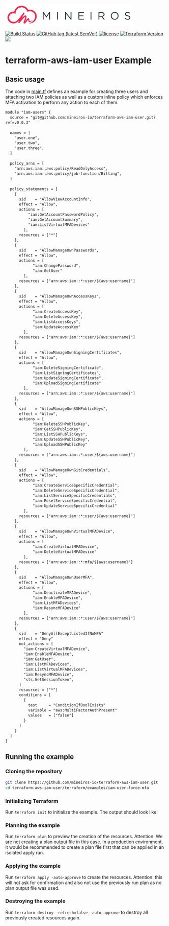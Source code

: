 [<img src="https://raw.githubusercontent.com/mineiros-io/brand/master/mineiros-primary-logo.svg" width="400"/>](https://www.mineiros.io/?ref=terraform-aws-iam-user)

[![Build Status](https://mineiros.semaphoreci.com/badges/terraform-aws-iam-user/branches/master.svg?style=shields&key=04f8b96b-178d-4ff2-b8c6-02228fc80789)](https://mineiros.semaphoreci.com/projects/terraform-aws-iam-user)
[![GitHub tag (latest SemVer)](https://img.shields.io/github/v/tag/mineiros-io/terraform-aws-iam-user.svg?label=latest&sort=semver)](https://github.com/mineiros-io/terraform-aws-iam-user/releases)
[![license](https://img.shields.io/badge/license-Apache%202.0-brightgreen.svg)](https://opensource.org/licenses/Apache-2.0)
[![Terraform Version](https://img.shields.io/badge/terraform-~%3E%200.12.20-623CE4.svg)](https://github.com/hashicorp/terraform/releases)
[<img src="https://img.shields.io/badge/slack-@mineiros--community-f32752.svg?logo=slack">](https://join.slack.com/t/mineiros-community/shared_invite/zt-ehidestg-aLGoIENLVs6tvwJ11w9WGg)

# terraform-aws-iam-user Example

## Basic usage

The code in [main.tf](https://github.com/mineiros-io/terraform-aws-iam-user/blob/master/examples/iam-user-force-mfa/main.tf) defines an example for creating three users and attaching two IAM policies as well as a custom inline policy which enforces MFA activation to perform any action to each of them.

```hcl
module "iam-users" {
  source = "git@github.com:mineiros-io/terraform-aws-iam-user.git?ref=v0.0.3"

  names = [
    "user.one",
    "user.two",
    "user.three",
  ]

  policy_arns = [
    "arn:aws:iam::aws:policy/ReadOnlyAccess",
    "arn:aws:iam::aws:policy/job-function/Billing",
  ]

  policy_statements = [
    {
      sid    = "AllowViewAccountInfo",
      effect = "Allow",
      actions = [
          "iam:GetAccountPasswordPolicy",
          "iam:GetAccountSummary",
          "iam:ListVirtualMFADevices"
        ],
      resources = ["*"]
    },
    {
      sid    = "AllowManageOwnPasswords",
      effect = "Allow",
      actions = [
            "iam:ChangePassword",
            "iam:GetUser"
        ],
      resources = ["arn:aws:iam::*:user/${aws:username}"]
    },
    {
      sid    = "AllowManageOwnAccessKeys",
      effect = "Allow",
      actions = [
            "iam:CreateAccessKey",
            "iam:DeleteAccessKey",
            "iam:ListAccessKeys",
            "iam:UpdateAccessKey"
        ],
      resources = ["arn:aws:iam::*:user/${aws:username}"]
    },
    {
      sid    = "AllowManageOwnSigningCertificates",
      effect = "Allow",
      actions = [
            "iam:DeleteSigningCertificate",
            "iam:ListSigningCertificates",
            "iam:UpdateSigningCertificate",
            "iam:UploadSigningCertificate"
        ],
      resources = ["arn:aws:iam::*:user/${aws:username}"]
    },
    {
      sid    = "AllowManageOwnSSHPublicKeys",
      effect = "Allow",
      actions = [
            "iam:DeleteSSHPublicKey",
            "iam:GetSSHPublicKey",
            "iam:ListSSHPublicKeys",
            "iam:UpdateSSHPublicKey",
            "iam:UploadSSHPublicKey"
        ],
      resources = ["arn:aws:iam::*:user/${aws:username}"]
    },
    {
      sid    = "AllowManageOwnGitCredentials",
      effect = "Allow",
      actions = [
            "iam:CreateServiceSpecificCredential",
            "iam:DeleteServiceSpecificCredential",
            "iam:ListServiceSpecificCredentials",
            "iam:ResetServiceSpecificCredential",
            "iam:UpdateServiceSpecificCredential"
        ],
      resources = ["arn:aws:iam::*:user/${aws:username}"]
    },
    {
      sid    = "AllowManageOwnVirtualMFADevice",
      effect = "Allow",
      actions = [
            "iam:CreateVirtualMFADevice",
            "iam:DeleteVirtualMFADevice"
        ],
      resources = ["arn:aws:iam::*:mfa/${aws:username}"]
    },
    {
      sid    = "AllowManageOwnUserMFA",
      effect = "Allow",
      actions = [
            "iam:DeactivateMFADevice",
            "iam:EnableMFADevice",
            "iam:ListMFADevices",
            "iam:ResyncMFADevice"
        ],
      resources = ["arn:aws:iam::*:user/${aws:username}"]
    },
    {
      sid    = "DenyAllExceptListedIfNoMFA"
      effect = "Deny"
      not_actions = [
        "iam:CreateVirtualMFADevice",
        "iam:EnableMFADevice",
        "iam:GetUser",
        "iam:ListMFADevices",
        "iam:ListVirtualMFADevices",
        "iam:ResyncMFADevice",
        "sts:GetSessionToken",
      ]
      resources = ["*"]
      conditions = [
        {
          test     = "ConditionIfBoolExists"
          variable = "aws:MultiFactorAuthPresent"
          values   = ["false"]
        }
      ]
    }
  ]
}
```

## Running the example

### Cloning the repository

```bash
git clone https://github.com/mineiros-io/terraform-aws-iam-user.git
cd terraform-aws-iam-user/terraform/examples/iam-user-force-mfa
```

### Initializing Terraform

Run `terraform init` to initialize the example. The output should look like:

### Planning the example

Run `terraform plan` to preview the creation of the resources. Attention: We are not creating a plan output file in this case. In a production environment, it would be recommended to create a plan file first that can be applied in an isolated apply run.


### Applying the example

Run `terraform apply -auto-approve` to create the resources. Attention: this will not ask for confirmation and also not use the previously run plan as no plan output file was used.

### Destroying the example

Run `terraform destroy -refresh=false -auto-approve` to destroy all previously created resources again.
